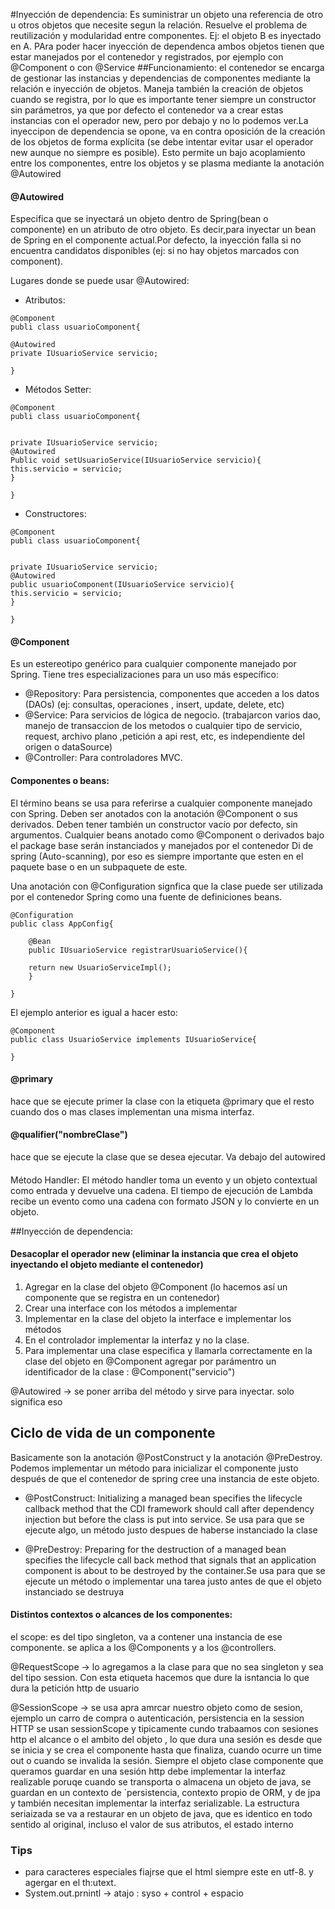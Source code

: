 
#Inyección de dependencia:
Es suministrar un objeto una referencia de otro u otros objetos que necesite segun la relación. Resuelve el problema de reutilización y modularidad entre componentes. Ej: el objeto B es inyectado en A. PAra poder hacer inyección de dependenca ambos objetos tienen que estar manejados por el contenedor y registrados, por ejemplo con @Component o con @Service
##Funcionamiento:
el contenedor se encarga de gestionar las instancias y dependencias de componentes mediante la relación e inyección de objetos. Maneja también la creación de objetos cuando se registra, por lo que es importante tener siempre un constructor sin parámetros, ya que por defecto el contenedor va a crear estas instancias con el operador new, pero por debajo y no lo podemos ver.La inyeccipon de dependencia se opone, va en contra oposición de la creación de los objetos de forma explícita (se debe intentar evitar usar el operador new aunque no siempre es posible). Esto permite un bajo acoplamiento entre los  componentes, entre los objetos y se plasma mediante la anotación @Autowired

#### @Autowired
Especifica que se inyectará un objeto dentro de Spring(bean o componente) en un atributo de otro objeto. Es decir,para inyectar  un bean de Spring en el componente actual.Por defecto, la inyección falla si no encuentra candidatos disponibles (ej: si no hay objetos marcados con component).

Lugares donde se puede usar @Autowired: 
- Atributos: 

```
@Component 
publi class usuarioComponent{

@Autowired
private IUsuarioService servicio;

}
```
- Métodos Setter: 

```
@Component 
publi class usuarioComponent{


private IUsuarioService servicio;
@Autowired
Public void setUsuarioService(IUsuarioService servicio){
this.servicio = servicio;
}

}
```
- Constructores:

```
@Component 
publi class usuarioComponent{


private IUsuarioService servicio;
@Autowired
public usuarioComponent(IUsuarioService servicio){
this.servicio = servicio;
}

}
```

#### @Component
Es un estereotipo genérico para cualquier componente manejado por Spring. Tiene tres especializaciones para un uso más específico:
- @Repository: Para persistencia, componentes que acceden a los datos (DAOs) (ej: consultas, operaciones , insert, update, delete, etc)
- @Service: Para servicios  de lógica de negocio. (trabajarcon varios dao, manejo de transaccion de los metodos o cualquier tipo de servicio, request, archivo plano ,petición a api rest, etc, es independiente del origen o dataSource)
- @Controller: Para controladores MVC. 


#### Componentes o beans: 
El término beans se usa para referirse a cualquier componente manejado con Spring. Deben ser anotados con la anotación @Component o sus derivados. Deben tener también un constructor vacío por defecto, sin argumentos. Cualquier beans anotado como @Component o derivados bajo el package base serán instanciados y manejados por el contenedor Di de spring (Auto-scanning), por eso es siempre importante que esten en el paquete base o en un subpaquete de este.

Una anotación con @Configuration signfica que la clase puede ser utilizada por el contenedor Spring como una fuente de definiciones beans.

```
@Configuration
public class AppConfig{

	@Bean
	public IUsuarioService registrarUsuarioService(){
	
	return new UsuarioServiceImpl();
	}

}

```
El ejemplo anterior es igual a hacer esto:

```
@Component
public class UsuarioService implements IUsuarioService{

}

```

#### @primary
hace que se ejecute primer la clase con la etiqueta @primary que el resto cuando dos o mas clases implementan una misma interfaz.
#### @qualifier("nombreClase")
hace que se ejecute la clase que se desea ejecutar. Va debajo del autowired



#### 
Método Handler: 
El método handler toma un evento y un objeto contextual como entrada y devuelve una cadena. El tiempo de ejecución de Lambda recibe un evento como una cadena con formato JSON y lo convierte en un objeto.

##Inyección de dependencia:
#### Desacoplar el operador new  (eliminar la instancia que crea el objeto inyectando el objeto mediante el contenedor)
1) Agregar en la clase del objeto @Component (lo hacemos así un componente que se registra en un contenedor)
2) Crear una interface con los métodos a implementar
3) Implementar en la clase del objeto la interface e implementar los métodos
4) En el controlador implementar la interfaz y no la clase.
5) Para implementar una clase especifica y llamarla correctamente en la clase del objeto en @Component agregar por parámentro un identificador de la clase : @Component("servicio")

@Autowired -> se poner arriba del método y sirve para inyectar. solo significa eso

## Ciclo de vida de un componente
Basicamente son la anotación @PostConstruct y la anotación @PreDestroy. 
Podemos implementar un método para inicializar el componente justo después de que el contenedor de spring cree una instancia de este objeto.
- @PostConstruct: Initializing a managed bean specifies the lifecycle callback method that the CDI framework should call after dependency injection but before the class is put into service. Se usa para que se ejecute algo, un método justo despues de haberse instanciado la clase

- @PreDestroy: Preparing for the destruction of a managed bean specifies the lifecycle call back method that signals that an application component is about to be destroyed by the container.Se usa para que se ejecute un método o implementar una tarea justo antes de que el objeto instanciado se destruya


#### Distintos contextos o alcances de los componentes:
el scope: es del tipo singleton, va a contener una instancia de ese componente. se aplica a los @Components y a los @controllers.


@RequestScope -> lo agregamos a la clase para que no sea singleton y sea del tipo session. Con esta etiqueta hacemos que dure la isntancia lo que dura la petición http de usuario

@SessionScope -> se usa apra amrcar nuestro objeto como de sesion, ejemplo un carro de compra o autenticación, persistencia en la session HTTP se usan sessionScope  y  tipicamente cundo trabaamos con sesiones http el alcance o el ambito del objeto , lo que dura una sesión  es desde que se inicia y se crea el componente hasta que finaliza, cuando ocurre un time out o cuando se invalida la sesión. Siempre el objeto clase componente que queramos guardar en una sesión http debe implementar la interfaz realizable poruqe cuando se transporta o almacena un objeto de java, se guardan en un contexto de ´persistencia, contexto propio de ORM, y de jpa y también necesitan implementar la interfaz serializable. La estructura seriaizada  se va a restaurar en un objeto de java, que es identico en todo sentido al original, incluso el valor de sus atributos, el estado interno

### Tips
- para caracteres especiales fiajrse que el html siempre este en utf-8. y agergar en el th:utext.
- System.out.prnintl -> atajo : syso + control + espacio